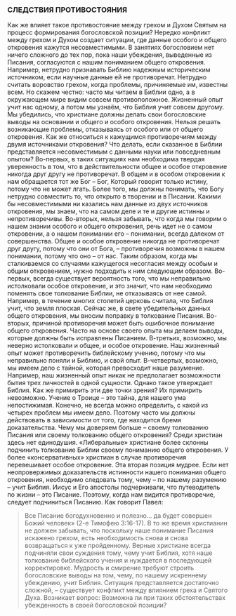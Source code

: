 ### СЛЕДСТВИЯ ПРОТИВОСТОЯНИЯ

Как же влияет такое противостояние между грехом и Духом Святым на процесс формирования богословской позиции? Нередко конфликт между грехом и Духом создает ситуации, где данные особого и общего откровения кажутся несовместимыми.
В занятиях богословием нет ничего сложного до тех пор, пока наши убеждения, выведенные из Писания, согласуются с нашим пониманием общего откровения. Например, нетрудно признавать Библию надежным историческим источником, если научные данные ей не противоречат. Нетрудно считать воровство грехом, когда проблемы, причиняемые им, известны всем.
Но скажем честно: часто мы читаем в Библии одно, а в окружающем мире видим совсем противоположное. Жизненный опыт учит нас одному, а потом мы узнаём, что Библия учит совсем другому.
Мы убедились, что христиане должны делать свои богословские выводы на основании и общего и особого откровения. Нельзя решать возникающие проблемы, отказываясь от особого или от общего откровения. Как же относиться к кажущимся противоречиям между двумя источниками откровения? Что делать, если сказанное в Библии представляется несовместимым с данными науки или повседневным опытом?
Во-первых, в таких ситуациях нам необходима твердая уверенность в том, что в действительности общее и особое откровение никогда друг другу не противоречат. В общем и в особом откровении к нам обращается тот же Бог – Бог, Который говорит только истину, потому что не может лгать. Более того, мы должны понимать, что Богу нетрудно совместить то, что открыто в творении и в Писании. Какими бы несовместимыми ни казались нам данные из двух источников откровения, мы знаем, что на самом деле и те и другие истинны и непротиворечивы.
Во-вторых, нельзя забывать, что когда мы говорим о нашем знании особого и общего откровения, речь идет не о самом откровении, а о нашем понимании его – понимании, всегда далеком от совершенства.
Общее и особое откровение никогда не противоречат друг другу, потому что они от Бога, – противоречия возможны в нашем понимании, потому что оно – от нас.
Таким образом, когда мы сталкиваемся со случаями кажущегося несогласия между особым и общим откровением, нужно подходить к ним следующим образом. Во-первых, всегда существует вероятность того, что мы неправильно истолковали особое откровение, и это значит, что нам необходимо поменять свое толкование Библии, не отказываясь от нее самой. Например, в течение многих столетий церковь считала, что Библия учит, что земля плоская. Сейчас же, в свете убедительных данных общего откровения, мы вносим поправку в толкование Писания. Во-вторых, причиной противоречия может быть ошибочное понимание общего откровения. Часто на основе своего опыта мы делаем выводы, которые должны быть исправлены Писанием.
В-третьих, возможно, мы неверно истолковали и общее, и особое откровение. Наш жизненный опыт может противоречить библейскому учению, потому что мы неправильно поняли и Библию, и свой опыт. В-четвертых, возможно, мы имеем дело с тайной, которая превосходит наше разумение. Например, наш жизненный опыт никак не предполагает возможности бытия трех личностей в одной сущности. Однако такое утверждает Библия. Как же примирить эти две точки зрения? Их примирить невозможно. Учение о Троице – это тайна, для нашего ума непостижимая.
Конечно, не всегда можно определить, с какой из четырех проблем мы имеем дело. Поэтому часто мы должны действовать в зависимости от того, где находится бремя доказательства. Чему мы доверяем больше – своему толкованию Писания или своему толкованию общего откровения? Среди христиан здесь нет единодушия. «Либеральные» христиане более склонны подчинить толкование Библии своему пониманию общего откровения. У более «консервативных» христиан в случае противоречия перевешивает особое откровение. Эта вторая позиция мудрее. Если нет неопровержимых доказательств истинности нашего понимания общего откровения, необходимо следовать тому, чему – по нашему разумению – учит Библия. Иисус и Его апостолы подчеркивали, что путеводитель по жизни – это Писание. Поэтому, когда нам видится противоречие, следует подчиниться Писанию. Как говорит Павел:

>  Все Писание богодухновенно и полезно... да будет совершен Божий человек» (2-е Тимофею 3:16-17). 
В то же время христианин не должен забывать, что поскольку наше понимание Писания искажено грехом, есть необходимость снова и снова возвращаться к уже пройденному. Верные христиане всегда подчиняли свои суждения тому, чему учит Библия, хотя наше толкование библейского учения и нуждается в последующей корректировке. Мудрость и смирение требуют строить богословские выводы на том, чему, по нашему искреннему убеждению, учит Библия.
Ситуация представляется достаточно сложной, – существует конфликт между влиянием греха и Святого Духа. Возникает вопрос: Возможна ли при таких обстоятельствах убежденность в своей богословской позиции?
